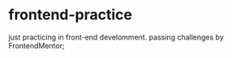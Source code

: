 # frontend-practice

just practicing in front-end develomment. passing challenges by FrontendMentor;
